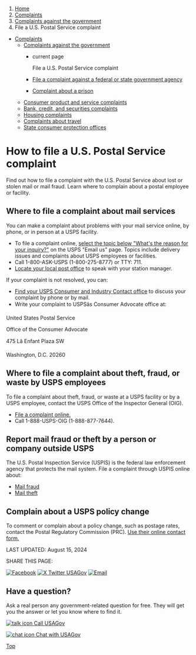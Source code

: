 1. [Home](/)
2. [Complaints](/complaints)
3. [Complaints against the government](/complaints-against-government)
4. File a U.S. Postal Service complaint

* [Complaints](/complaints)
  + [Complaints against the government](/complaints-against-government)
    - current page

      File a U.S. Postal Service complaint
    - [File a complaint against a federal or state government agency](/government-agency-complaints)
    - [Complaint about a prison](/complaint-about-prison)
  + [Consumer product and service complaints](/consumer-complaints)
  + [Bank, credit, and securities complaints](/bank-credit-complaints)
  + [Housing complaints](/housing-complaints)
  + [Complaints about travel](/travel-complaints)
  + [State consumer protection offices](/state-consumer)

How to file a U.S. Postal Service complaint
===========================================

Find out how to file a complaint with the U.S. Postal Service about lost or stolen mail or mail fraud. Learn where to complain about a postal employee or facility.

**Where to file a complaint about mail services**
-------------------------------------------------

You can make a complaint about problems with your mail service online, by phone, or in person at a USPS facility.

* To file a complaint online,
  [select the topic below "What's the reason for your inquiry?"](https://usps.my.site.com/emailus/s/)
  on the USPS "Email us" page. Topics include delivery issues and complaints about USPS employees or facilities.
* Call 1-800-ASK-USPS (1-800-275-8777) or TTY: 711.
* [Locate your local post office](https://tools.usps.com/find-location.htm)
  to speak with your station manager.

If your complaint is not resolved, you can:

* [Find your USPS Consumer and Industry Contact office](https://postalpro.usps.com/ppro-tools/consumer-affairs)
  to discuss your complaint by phone or by mail.
* Write your complaint to USPSâs Consumer Advocate office at:

United States Postal Service
  
Office of the Consumer Advocate
  
475 Lâ Enfant Plaza SW
  
Washington, D.C. 20260

**Where to file a complaint about theft, fraud, or waste by USPS employees**
----------------------------------------------------------------------------

To file a complaint about theft, fraud, or waste at a USPS facility or by a USPS employee, contact the USPS Office of the Inspector General (OIG).

* [File a complaint online.](https://www.uspsoig.gov/hotline)
* Call 1-888-USPS-OIG (1-888-877-7644).

**Report mail fraud or theft by a person or company outside USPS**
------------------------------------------------------------------

The U.S. Postal Inspection Service (USPIS) is the federal law enforcement agency that protects the mail system. File a complaint through USPIS online about:

* [Mail fraud](https://ehome.uspis.gov/fcsexternal/default.aspx)
* [Mail theft](https://faq.usps.com/s/article/Mail-Theft)

**Complain about a USPS policy change**
---------------------------------------

To comment or complain about a policy change, such as postage rates, contact the Postal Regulatory Commission (PRC).
[Use their online contact form.](https://www.prc.gov/contact)

LAST UPDATED:
August 15, 2024

SHARE THIS PAGE:

[![Facebook](/themes/custom/usagov/images/social-media-icons/Facebook_Icon.svg)](https://www.facebook.com/sharer/sharer.php?u=https://www.usa.gov/postal-service-complaints&v=3)
[![X Twitter USAGov](/themes/custom/usagov/images/social-media-icons/X_Twitter_Icon.svg?version=2)](https://twitter.com/intent/tweet?source=webclient&text=https://www.usa.gov/postal-service-complaints)
[![Email](/themes/custom/usagov/images/social-media-icons/Email_Icon.svg?version=2)](mailto:?subject=https://www.usa.gov/postal-service-complaints)

Have a question?
----------------

Ask a real person any government-related question for free. They will get you the answer or let you know where to find it.

[![talk icon](/themes/custom/usagov/images/ICONS_talk.png)
Call USAGov](/phone)

[![chat icon](/themes/custom/usagov/images/ICONS_chat.png)
Chat with USAGov](/chat)

[Top](#main-content)